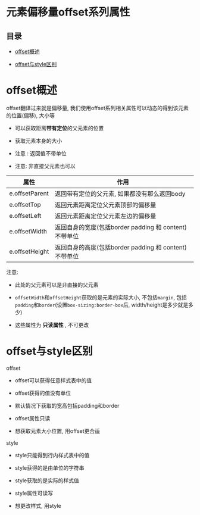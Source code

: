 # 元素偏移量offset系列属性

## 目录

*   [offset概述](#offset概述)

*   [offset与style区别](#offset与style区别)

# offset概述

offset翻译过来就是偏移量, 我们使用offset系列相关属性可以动态的得到该元素的位置(偏移), 大小等

&#x20;

*   可以获取距离**带有定位**的父元素的位置

*   获取元素本身的大小

*   注意 : 返回值不带单位

*   注意: 非直接父元素也可以

| 属性             | 作用                                        |
| -------------- | ----------------------------------------- |
| e.offsetParent | 返回带有定位的父元素, 如果都没有那么返回body                 |
| e.offsetTop    | 返回元素距离定位父元素顶部的偏移量                         |
| e.offsetLeft   | 返回元素距离定位父元素左边的偏移量                         |
| e.offsetWidth  | 返回自身的宽度(包括border padding  和 content) 不带单位 |
| e.offsetHeight | 返回自身的高度(包括border padding  和 content) 不带单位 |

注意:

*   此处的父元素可以是非直接的父元素

*   `offsetWidth`和`offsetHeight`获取的是元素的实际大小, 不包括`margin`, 包括`padding`和`border`(设置`box-sizing:border-box`后, width/height是多少就是多少)

*   这些属性为 **只读属性** , 不可更改

# offset与style区别

offset

*   offset可以获得任意样式表中的值

*   offset获得的值没有单位

*   默认情况下获取的宽高包括padding和border

*   offset属性只读

*   想获取元素大小位置, 用offset更合适

style

*   style只能得到行内样式表中的值

*   style获得的是由单位的字符串

*   style获取的是实际的样式值

*   style属性可读写

*   想更改样式, 用style
